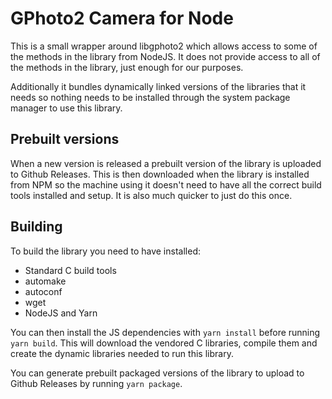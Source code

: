 # GPhoto2 Camera for Node

This is a small wrapper around libgphoto2 which allows access to some of the methods in the library from NodeJS. It does not provide access to all of the methods in the library, just enough for our purposes.

Additionally it bundles dynamically linked versions of the libraries that it needs so nothing needs to be installed through the system package manager to use this library.

## Prebuilt versions

When a new version is released a prebuilt version of the library is uploaded to Github Releases. This is then downloaded when the library is installed from NPM so the machine using it doesn't need to have all the correct build tools installed and setup. It is also much quicker to just do this once.

## Building

To build the library you need to have installed:

- Standard C build tools
- automake
- autoconf
- wget
- NodeJS and Yarn

You can then install the JS dependencies with `yarn install` before running `yarn build`. This will download the vendored C libraries, compile them and create the dynamic libraries needed to run this library.

You can generate prebuilt packaged versions of the library to upload to Github Releases by running `yarn package`.
